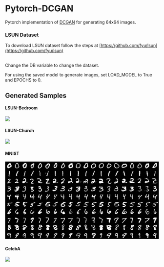 # Pytorch-DCGAN
Pytorch implementation of [DCGAN](https://arxiv.org/abs/1511.06434) for generating 64x64 images.

### LSUN Dataset
To download LSUN dataset follow the steps at [https://github.com/fyu/lsun](https://github.com/fyu/lsun)

<br>
Change the DB variable to change the dataset.

For using the saved model to generate images, set LOAD_MODEL to True and EPOCHS to 0.


## Generated Samples
#### LSUN-Bedroom
<img src="/Results/LSUN_Bedroom.png" width="700"></img>
#### LSUN-Church
<img src="/Results/LSUN_Church.png" width="700"></img>
#### MNIST
<img src="/Results/MNIST.png" width="700"></img>
#### CelebA
<img src="/Results/CelebA.png" width="700"></img>